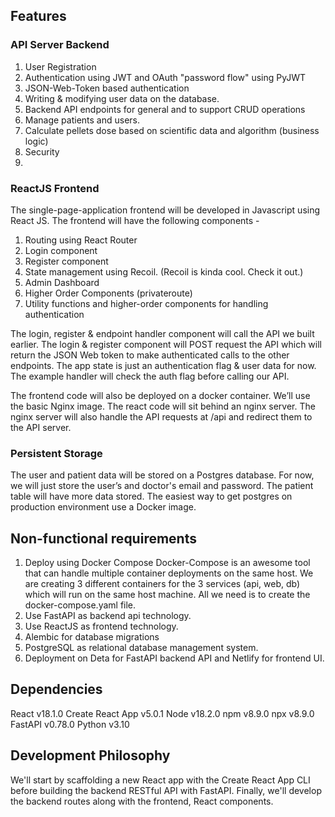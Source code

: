 ## Features

### API Server Backend
1. User Registration
2. Authentication using JWT and OAuth "password flow" using PyJWT
2. JSON-Web-Token based authentication
3. Writing & modifying user data on the database.
4. Backend API endpoints for general and to support CRUD operations
5. Manage patients and users.
6. Calculate pellets dose based on scientific data and algorithm (business logic)
7. Security
6. 


### ReactJS Frontend
The single-page-application frontend will be developed in Javascript using React JS. The frontend will have the following components -

1. Routing using React Router
2. Login component
3. Register component
4. State management using Recoil. (Recoil is kinda cool. Check it out.)
5. Admin Dashboard
6. Higher Order Components (privateroute)
7. Utility functions and higher-order components for handling authentication


The login, register & endpoint handler component will call the API we built earlier. The login & register component will POST request the API which will return the JSON Web token to make authenticated calls to the other endpoints. The app state is just an authentication flag & user data for now. The example handler will check the auth flag before calling our API.

The frontend code will also be deployed on a docker container. We’ll use the basic Nginx image. The react code will sit behind an nginx server. The nginx server will also handle the API requests at /api and redirect them to the API server. 

### Persistent Storage
The user and patient data will be stored on a Postgres database. For now, we will just store the user’s and doctor's email and password. The patient table will have more data stored. The easiest way to get postgres on production environment use a Docker image.

## Non-functional requirements
1. Deploy using Docker Compose
Docker-Compose is an awesome tool that can handle multiple container deployments on the same host. We are creating 3 different containers for the 3 services (api, web, db) which will run on the same host machine. All we need is to create the docker-compose.yaml file.
2. Use FastAPI as backend api technology.
3. Use ReactJS as frontend technology.
4. Alembic for database migrations
5. PostgreSQL as relational database management system.
4. Deployment on Deta for FastAPI backend API and Netlify for frontend UI.

## Dependencies
React v18.1.0
Create React App v5.0.1
Node v18.2.0
npm v8.9.0
npx v8.9.0
FastAPI v0.78.0
Python v3.10


## Development Philosophy
We'll start by scaffolding a new React app with the Create React App CLI before building the backend RESTful API with FastAPI. Finally, we'll develop the backend routes along with the frontend, React components.

